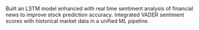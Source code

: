 Built an LSTM model enhanced with real time sentiment analysis of financial news to improve stock prediction accuracy. 
Integrated VADER sentiment scores with historical market data in a unified ML pipeline.
